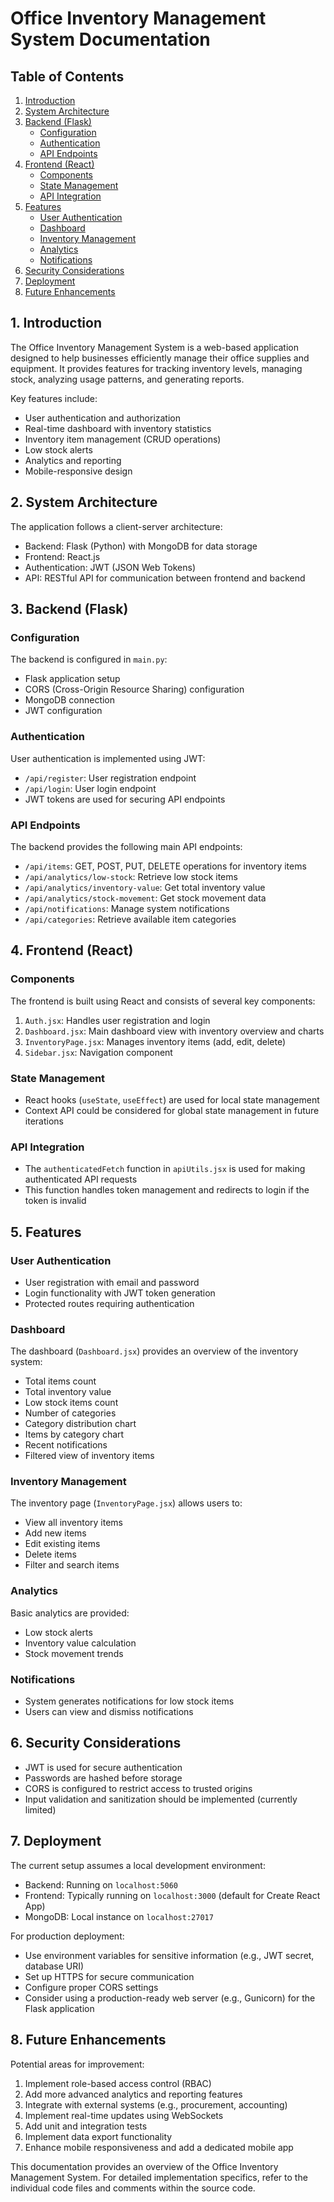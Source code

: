 # Office Inventory Management System Documentation

## Table of Contents
1. [Introduction](#introduction)
2. [System Architecture](#system-architecture)
3. [Backend (Flask)](#backend-flask)
   - [Configuration](#configuration)
   - [Authentication](#authentication)
   - [API Endpoints](#api-endpoints)
4. [Frontend (React)](#frontend-react)
   - [Components](#components)
   - [State Management](#state-management)
   - [API Integration](#api-integration)
5. [Features](#features)
   - [User Authentication](#user-authentication)
   - [Dashboard](#dashboard)
   - [Inventory Management](#inventory-management)
   - [Analytics](#analytics)
   - [Notifications](#notifications)
6. [Security Considerations](#security-considerations)
7. [Deployment](#deployment)
8. [Future Enhancements](#future-enhancements)

## 1. Introduction

The Office Inventory Management System is a web-based application designed to help businesses efficiently manage their office supplies and equipment. It provides features for tracking inventory levels, managing stock, analyzing usage patterns, and generating reports.

Key features include:
- User authentication and authorization
- Real-time dashboard with inventory statistics
- Inventory item management (CRUD operations)
- Low stock alerts
- Analytics and reporting
- Mobile-responsive design

## 2. System Architecture

The application follows a client-server architecture:

- Backend: Flask (Python) with MongoDB for data storage
- Frontend: React.js
- Authentication: JWT (JSON Web Tokens)
- API: RESTful API for communication between frontend and backend

## 3. Backend (Flask)

### Configuration

The backend is configured in `main.py`:

- Flask application setup
- CORS (Cross-Origin Resource Sharing) configuration
- MongoDB connection
- JWT configuration

### Authentication

User authentication is implemented using JWT:

- `/api/register`: User registration endpoint
- `/api/login`: User login endpoint
- JWT tokens are used for securing API endpoints

### API Endpoints

The backend provides the following main API endpoints:

- `/api/items`: GET, POST, PUT, DELETE operations for inventory items
- `/api/analytics/low-stock`: Retrieve low stock items
- `/api/analytics/inventory-value`: Get total inventory value
- `/api/analytics/stock-movement`: Get stock movement data
- `/api/notifications`: Manage system notifications
- `/api/categories`: Retrieve available item categories

## 4. Frontend (React)

### Components

The frontend is built using React and consists of several key components:

1. `Auth.jsx`: Handles user registration and login
2. `Dashboard.jsx`: Main dashboard view with inventory overview and charts
3. `InventoryPage.jsx`: Manages inventory items (add, edit, delete)
4. `Sidebar.jsx`: Navigation component

### State Management

- React hooks (`useState`, `useEffect`) are used for local state management
- Context API could be considered for global state management in future iterations

### API Integration

- The `authenticatedFetch` function in `apiUtils.jsx` is used for making authenticated API requests
- This function handles token management and redirects to login if the token is invalid

## 5. Features

### User Authentication

- User registration with email and password
- Login functionality with JWT token generation
- Protected routes requiring authentication

### Dashboard

The dashboard (`Dashboard.jsx`) provides an overview of the inventory system:

- Total items count
- Total inventory value
- Low stock items count
- Number of categories
- Category distribution chart
- Items by category chart
- Recent notifications
- Filtered view of inventory items

### Inventory Management

The inventory page (`InventoryPage.jsx`) allows users to:

- View all inventory items
- Add new items
- Edit existing items
- Delete items
- Filter and search items

### Analytics

Basic analytics are provided:

- Low stock alerts
- Inventory value calculation
- Stock movement trends

### Notifications

- System generates notifications for low stock items
- Users can view and dismiss notifications

## 6. Security Considerations

- JWT is used for secure authentication
- Passwords are hashed before storage
- CORS is configured to restrict access to trusted origins
- Input validation and sanitization should be implemented (currently limited)

## 7. Deployment

The current setup assumes a local development environment:

- Backend: Running on `localhost:5060`
- Frontend: Typically running on `localhost:3000` (default for Create React App)
- MongoDB: Local instance on `localhost:27017`

For production deployment:

- Use environment variables for sensitive information (e.g., JWT secret, database URI)
- Set up HTTPS for secure communication
- Configure proper CORS settings
- Consider using a production-ready web server (e.g., Gunicorn) for the Flask application

## 8. Future Enhancements

Potential areas for improvement:

1. Implement role-based access control (RBAC)
2. Add more advanced analytics and reporting features
3. Integrate with external systems (e.g., procurement, accounting)
4. Implement real-time updates using WebSockets
5. Add unit and integration tests
6. Implement data export functionality
7. Enhance mobile responsiveness and add a dedicated mobile app

This documentation provides an overview of the Office Inventory Management System. For detailed implementation specifics, refer to the individual code files and comments within the source code.
